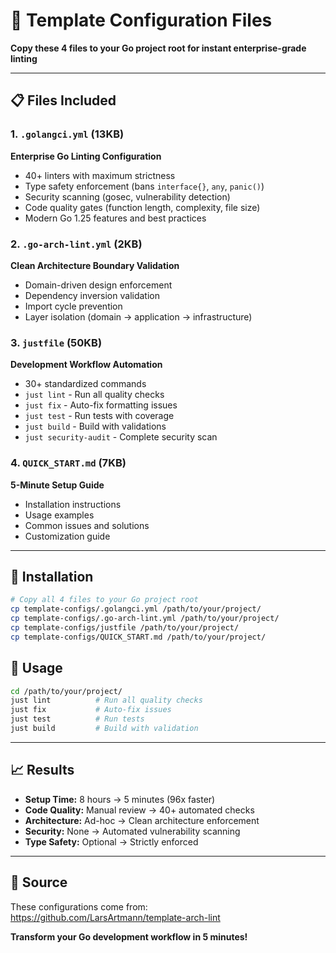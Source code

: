 # 📁 Template Configuration Files

**Copy these 4 files to your Go project root for instant enterprise-grade linting**

---

## 📋 Files Included

### 1. `.golangci.yml` (13KB)
**Enterprise Go Linting Configuration**
- 40+ linters with maximum strictness
- Type safety enforcement (bans `interface{}`, `any`, `panic()`)
- Security scanning (gosec, vulnerability detection)
- Code quality gates (function length, complexity, file size)
- Modern Go 1.25 features and best practices

### 2. `.go-arch-lint.yml` (2KB)
**Clean Architecture Boundary Validation**
- Domain-driven design enforcement
- Dependency inversion validation
- Import cycle prevention
- Layer isolation (domain → application → infrastructure)

### 3. `justfile` (50KB)
**Development Workflow Automation**
- 30+ standardized commands
- `just lint` - Run all quality checks
- `just fix` - Auto-fix formatting issues
- `just test` - Run tests with coverage
- `just build` - Build with validations
- `just security-audit` - Complete security scan

### 4. `QUICK_START.md` (7KB)
**5-Minute Setup Guide**
- Installation instructions
- Usage examples
- Common issues and solutions
- Customization guide

---

## 🚀 Installation

```bash
# Copy all 4 files to your Go project root
cp template-configs/.golangci.yml /path/to/your/project/
cp template-configs/.go-arch-lint.yml /path/to/your/project/
cp template-configs/justfile /path/to/your/project/
cp template-configs/QUICK_START.md /path/to/your/project/
```

## 🎯 Usage

```bash
cd /path/to/your/project/
just lint          # Run all quality checks
just fix           # Auto-fix issues
just test          # Run tests
just build         # Build with validation
```

---

## 📈 Results

- **Setup Time:** 8 hours → 5 minutes (96x faster)
- **Code Quality:** Manual review → 40+ automated checks
- **Architecture:** Ad-hoc → Clean architecture enforcement
- **Security:** None → Automated vulnerability scanning
- **Type Safety:** Optional → Strictly enforced

---

## 🔗 Source

These configurations come from: https://github.com/LarsArtmann/template-arch-lint

**Transform your Go development workflow in 5 minutes!**